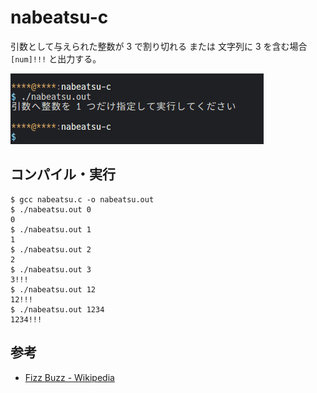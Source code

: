 # nabeatsu-c

引数として与えられた整数が 3 で割り切れる または 文字列に 3 を含む場合 `[num]!!!` と出力する。

![img](images/nabeatsu.gif)

## コンパイル・実行

```shell
$ gcc nabeatsu.c -o nabeatsu.out
$ ./nabeatsu.out 0
0
$ ./nabeatsu.out 1
1
$ ./nabeatsu.out 2
2
$ ./nabeatsu.out 3
3!!!
$ ./nabeatsu.out 12
12!!!
$ ./nabeatsu.out 1234
1234!!!
```

## 参考

- [Fizz Buzz - Wikipedia](https://ja.wikipedia.org/wiki/Fizz_Buzz)
